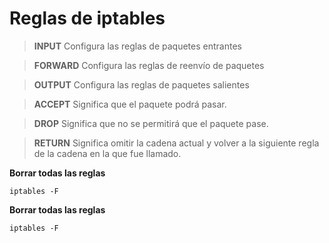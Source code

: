 # Reglas de iptables

> **INPUT** Configura las reglas de paquetes entrantes

> **FORWARD** Configura las reglas de reenvío de paquetes

> **OUTPUT** Configura las reglas de paquetes salientes

> **ACCEPT** Significa que el paquete podrá pasar.

> **DROP** Significa que no se permitirá que el paquete pase.

> **RETURN** Significa omitir la cadena actual y volver a la siguiente regla de la cadena en la que fue llamado.

**Borrar todas las reglas**
```
iptables -F
```

**Borrar todas las reglas**
```
iptables -F
```


